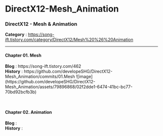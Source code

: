 # DirectX12-Mesh_Animation
<h3>DirectX12 - Mesh &amp; Animation</h3>

<b>Category</b> : https://song-ift.tistory.com/category/DirectX12/Mesh%20%26%20Animation

<hr size="5">

<h4>Chapter 01. Mesh</h4>
<b>Blog</b> : https://song-ift.tistory.com/462
<br><b>History</b> : https://github.com/developeSHG/DirectX12-Mesh_Animation/commits/01.Mesh
![image](https://github.com/developeSHG/DirectX12-Mesh_Animation/assets/79896868/02f2dde1-6474-41bc-bc77-70bd92bcfb3b)


<br><h4>Chapter 02. Animation</h4>
<b>Blog</b> : 
<br><b>History</b> : 
